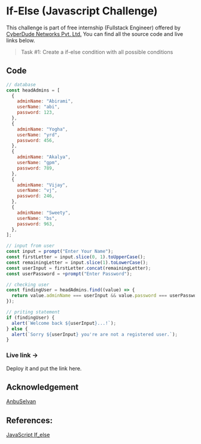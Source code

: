 # If-Else (Javascript Challenge)

This challenge is part of free internship (Fullstack Engineer) offered by [CyberDude Networks Pvt. Ltd.](https://cyberdudenetworks.com) You can find all the source code and live links below.

> Task #1: Create a if-else condition with all possible conditions

## Code

```js
// database
const headAdmins = [
  {
    adminName: "Abirami",
    userName: "abi",
    password: 123,
  },
  {
    adminName: "Yogha",
    userName: "yrd",
    password: 456,
  },
  {
    adminName: "Akalya",
    userName: "gpm",
    password: 789,
  },
  {
    adminName: "Vijay",
    userName: "vj",
    password: 246,
  },
  {
    adminName: "Sweety",
    userName: "bs",
    password: 963,
  },
];

// input from user
const input = prompt("Enter Your Name");
const firstLetter = input.slice(0, 1).toUpperCase();
const remainingLetter = input.slice(1).toLowerCase();
const userInput = firstLetter.concat(remainingLetter);
const userPassword = +prompt("Enter Password");

// checking user
const findingUser = headAdmins.find((value) => {
  return value.adminName === userInput && value.password === userPassword;
});

// priting statement
if (findingUser) {
  alert(`Welcome back ${userInput}...!`);
} else {
  alert(`Sorry ${userInput} you're are not a registered user.`);
}
```

### Live link ->

Deploy it and put the link here.

## Acknowledgement

[AnbuSelvan](https://github.com/anburocky3)

## References:

[JavaScript If_else](https://www.youtube.com/watch?v=WebG_D9-U80&list=PL73Obo20O_7ihsIM5K-hHYPrcqkkdQcLa&index=2) 
